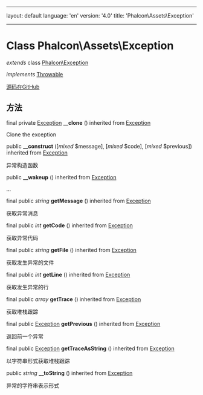 * * *

layout: default language: 'en' version: '4.0' title: 'Phalcon\Assets\Exception'

* * *

# Class **Phalcon\Assets\Exception**

*extends* class [Phalcon\Exception](/3.4/en/api/Phalcon_Exception)

*implements* [Throwable](http://php.net/manual/en/class.throwable.php)

<a href="https://github.com/phalcon/cphalcon/tree/v3.4.0/phalcon/assets/exception.zep" class="btn btn-default btn-sm">源码在GitHub</a>

## 方法

final private [Exception](http://php.net/manual/en/class.exception.php) **__clone** () inherited from [Exception](http://php.net/manual/en/class.exception.php)

Clone the exception

public **__construct** ([*mixed* $message], [*mixed* $code], [*mixed* $previous]) inherited from [Exception](http://php.net/manual/en/class.exception.php)

异常构造函数

public **__wakeup** () inherited from [Exception](http://php.net/manual/en/class.exception.php)

...

final public *string* **getMessage** () inherited from [Exception](http://php.net/manual/en/class.exception.php)

获取异常消息

final public *int* **getCode** () inherited from [Exception](http://php.net/manual/en/class.exception.php)

获取异常代码

final public *string* **getFile** () inherited from [Exception](http://php.net/manual/en/class.exception.php)

获取发生异常的文件

final public *int* **getLine** () inherited from [Exception](http://php.net/manual/en/class.exception.php)

获取发生异常的行

final public *array* **getTrace** () inherited from [Exception](http://php.net/manual/en/class.exception.php)

获取堆栈跟踪

final public [Exception](http://php.net/manual/en/class.exception.php) **getPrevious** () inherited from [Exception](http://php.net/manual/en/class.exception.php)

返回前一个异常

final public [Exception](http://php.net/manual/en/class.exception.php) **getTraceAsString** () inherited from [Exception](http://php.net/manual/en/class.exception.php)

以字符串形式获取堆栈跟踪

public *string* **__toString** () inherited from [Exception](http://php.net/manual/en/class.exception.php)

异常的字符串表示形式